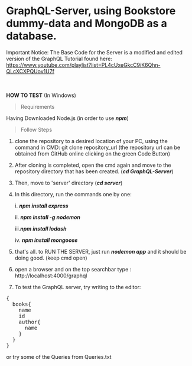 # GraphQL-Server, using Bookstore dummy-data and MongoDB as a database.  
Important Notice: The Base Code for the Server is a modified and edited version of the GraphQL Tutorial found here: https://www.youtube.com/playlist?list=PL4cUxeGkcC9iK6Qhn-QLcXCXPQUov1U7f    
<br /><br />

**HOW TO TEST** (In Windows)
>Requirements

Having Downloaded Node.js (in order to use ***npm***)
<br />
>Follow Steps

1. clone the repository to a desired location of your PC, using the command in CMD: git clone repository_url (the repository url can be obtained from GitHub online clicking on the green Code Button)
2. After cloning is completed, open the cmd again and move to the repository directory that has been created. (***cd GraphQL-Server***)
3. Then, move to 'server' directory (***cd server***)
4. In this directory, run the commands one by one:

   i.  ***npm install express***
   
   ii. ***npm install -g nodemon***
   
   iii.***npm install lodash***
   
   iv. ***npm install mongoose***
   
   
5. that's all. to RUN THE SERVER, just run ***nodemon app*** and it should be doing good. (keep cmd open)
6. open a browser and on the top searchbar type : http://localhost:4000/graphql
7. To test the GraphQL server, try writing to the editor:
<pre>
{
  books{
    name
    id
    author{
      name
    }
  }
}
</pre>


or try some of the Queries from Queries.txt

